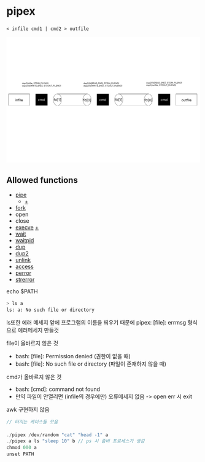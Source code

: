 # pipex

`< infile cmd1 | cmd2 > outfile`

![](./img/pipex.png)

## Allowed functions

- [pipe](https://tldp.org/LDP/lpg/node11.html)
	 - [+](https://nomad-programmer.tistory.com/110)
- [fork](https://codetravel.tistory.com/23)
- open
- close
- [execve](https://badayak.com/entry/C%EC%96%B8%EC%96%B4-%EB%8B%A4%EB%A5%B8-%ED%94%84%EB%A1%9C%EA%B7%B8%EB%9E%A8-%EC%8B%A4%ED%96%89-%ED%95%A8%EC%88%98execve)
[+](https://www.it-note.kr/157)
- [wait](https://codetravel.tistory.com/42)
- [waitpid](https://codetravel.tistory.com/42)
- [dup](https://reakwon.tistory.com/104)
- [dup2](https://reakwon.tistory.com/104)
- [unlink](https://www.it-note.kr/177)
- [access](https://jdm.kr/blog/76)
- [perror](https://modoocode.com/53)
- [strerror](https://modoocode.com/105)


echo $PATH

```zsh
> ls a
ls: a: No such file or directory
```

ls또한 에러 메세지 앞에 프로그램의 이름을 띄우기 때문에 pipex: [file]: errmsg 형식으로 에러메세지 만들것

file이 올바르지 않은 것
- bash: [file]: Permission denied (권한이 없을 때)
- bash: [file]: No such file or directory (파일이 존재하지 않을 때)

cmd가 올바르지 않은 것
- bash: [cmd]: command not found
- 만약 파일이 안열리면 (infile의 경우에만) 오류메세지 없음 -> open err 시 exit

awk 구현하지 않음

```c
// 터지는 케이스들 모음

./pipex /dev/random "cat" "head -1" a
./pipex a ls "sleep 10" b // ps 시 좀비 프로세스가 생김
chmod 000 a
unset PATH
```

